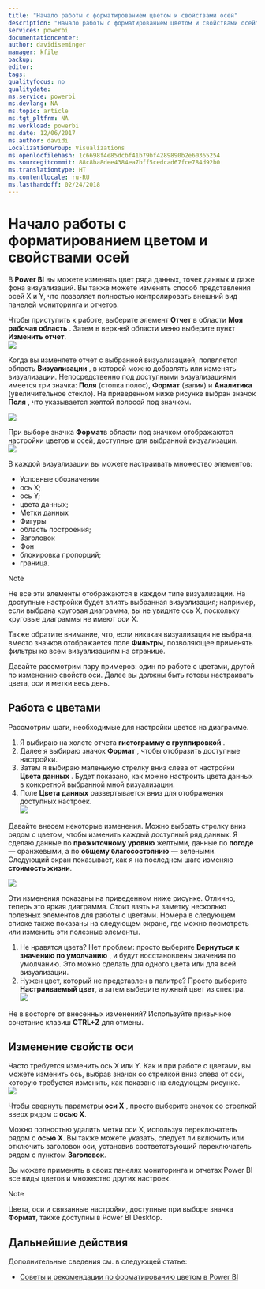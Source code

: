 ```yaml
---
title: "Начало работы с форматированием цветом и свойствами осей"
description: "Начало работы с форматированием цветом и свойствами осей"
services: powerbi
documentationcenter: 
author: davidiseminger
manager: kfile
backup: 
editor: 
tags: 
qualityfocus: no
qualitydate: 
ms.service: powerbi
ms.devlang: NA
ms.topic: article
ms.tgt_pltfrm: NA
ms.workload: powerbi
ms.date: 12/06/2017
ms.author: davidi
LocalizationGroup: Visualizations
ms.openlocfilehash: 1c6698f4e85dcbf41b79bf4289890b2e60365254
ms.sourcegitcommit: 88c8ba8dee4384ea7bff5cedcad67fce784d92b0
ms.translationtype: HT
ms.contentlocale: ru-RU
ms.lasthandoff: 02/24/2018
---
```

# <a name="getting-started-with-color-formatting-and-axis-properties"></a>Начало работы с форматированием цветом и свойствами осей
В **Power BI** вы можете изменять цвет ряда данных, точек данных и даже фона визуализаций. Вы также можете изменять способ представления осей X и Y, что позволяет полностью контролировать внешний вид панелей мониторинга и отчетов.

Чтобы приступить к работе, выберите элемент **Отчет** в области **Моя рабочая область** . Затем в верхней области меню выберите пункт **Изменить отчет**.  
![](media/service-getting-started-with-color-formatting-and-axis-properties/gettingstartedcolor_1a.png)

Когда вы изменяете отчет с выбранной визуализацией, появляется область **Визуализации** , в которой можно добавлять или изменять визуализации. Непосредственно под доступными визуализациями имеется три значка: **Поля** (стопка полос), **Формат** (валик) и **Аналитика** (увеличительное стекло). На приведенном ниже рисунке выбран значок **Поля** , что указывается желтой полосой под значком.

![](media/service-getting-started-with-color-formatting-and-axis-properties/gettingstartedcolor_2a.png)

При выборе значка **Формат**в области под значком отображаются настройки цветов и осей, доступные для выбранной визуализации.  
![](media/service-getting-started-with-color-formatting-and-axis-properties/gettingstartedcolor_3a.png)

В каждой визуализации вы можете настраивать множество элементов:

* Условные обозначения
* ось X;
* ось Y;
* цвета данных;
* Метки данных
* Фигуры
* область построения;
* Заголовок
* Фон
* блокировка пропорций;
* граница.

> [!NOTE]
>  
> Не все эти элементы отображаются в каждом типе визуализации. На доступные настройки будет влиять выбранная визуализация; например, если выбрана круговая диаграмма, вы не увидите ось X, поскольку круговые диаграммы не имеют оси X.
> 
> 

Также обратите внимание, что, если никакая визуализация не выбрана, вместо значков отображается поле **Фильтры**, позволяющее применять фильтры ко всем визуализациям на странице.

Давайте рассмотрим пару примеров: один по работе с цветами, другой по изменению свойств оси. Далее вы должны быть готовы настраивать цвета, оси и метки весь день.

## <a name="working-with-colors"></a>Работа с цветами
Рассмотрим шаги, необходимые для настройки цветов на диаграмме.

1. Я выбираю на холсте отчета **гистограмму с группировкой** .
2. Далее я выбираю значок **Формат** , чтобы отобразить доступные настройки.
3. Затем я выбираю маленькую стрелку вниз слева от настройки **Цвета данных** . Будет показано, как можно настроить цвета данных в конкретной выбранной мной визуализации.
4. Поле **Цвета данных** развертывается вниз для отображения доступных настроек.  
   ![](media/service-getting-started-with-color-formatting-and-axis-properties/gettingstartedcolor_4a.png)

Давайте внесем некоторые изменения. Можно выбрать стрелку вниз рядом с цветом, чтобы изменить каждый доступный ряд данных. Я сделаю данные по **прожиточному уровню** желтыми, данные по **погоде**— оранжевыми, а по **общему благосостоянию** — зелеными. Следующий экран показывает, как я на последнем шаге изменяю **стоимость жизни**.  

![](media/service-getting-started-with-color-formatting-and-axis-properties/gettingstartedcolor_5a.png)

Эти изменения показаны на приведенном ниже рисунке. Отлично, теперь это яркая диаграмма. Стоит взять на заметку несколько полезных элементов для работы с цветами. Номера в следующем списке также показаны на следующем экране, где можно посмотреть или изменить эти полезные элементы.

1. Не нравятся цвета? Нет проблем: просто выберите **Вернуться к значению по умолчанию** , и будут восстановлены значения по умолчанию. Это можно сделать для одного цвета или для всей визуализации.
2. Нужен цвет, который не представлен в палитре? Просто выберите **Настраиваемый цвет**, а затем выберите нужный цвет из спектра.  
   ![](media/service-getting-started-with-color-formatting-and-axis-properties/gettingstartedcolor_6a.png)

Не в восторге от внесенных изменений? Используйте привычное сочетание клавиш **CTRL+Z** для отмены.

## <a name="changing-axis-properties"></a>Изменение свойств оси
Часто требуется изменить ось X или Y. Как и при работе с цветами, вы можете изменить ось, выбрав значок со стрелкой вниз слева от оси, которую требуется изменить, как показано на следующем рисунке.  
![](media/service-getting-started-with-color-formatting-and-axis-properties/gettingstartedcolor_7a.png)

Чтобы свернуть параметры **оси X** , просто выберите значок со стрелкой вверх рядом с **осью X**.

Можно полностью удалить метки оси X, используя переключатель рядом с **осью X**. Вы также можете указать, следует ли включить или отключить заголовок оси, установив соответствующий переключатель рядом с пунктом **Заголовок**.  

Вы можете применять в своих панелях мониторинга и отчетах Power BI все виды цветов и множество других настроек.

> [!NOTE]
>  
> Цвета, оси и связанные настройки, доступные при выборе значка **Формат**, также доступны в Power BI Desktop.
> 
> 

## <a name="next-step"></a>Дальнейшие действия
Дополнительные сведения см. в следующей статье:  

* [Советы и рекомендации по форматированию цветом в Power BI](service-tips-and-tricks-for-color-formatting.md)  

